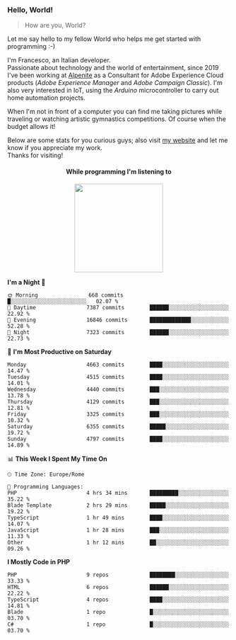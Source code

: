 ### Hello, World!

> How are you, World?

Let me say hello to my fellow World who helps me get started with programming :-)

I'm Francesco, an Italian developer.  
Passionate about technology and the world of entertainment, since 2019 I've been working at [Alpenite](https://www.alpenite.com) as a Consultant for Adobe Experience Cloud products (*Adobe Experience Manager* and *Adobe Campaign Classic*). I'm also very interested in IoT, using the *Arduino* microcontroller to carry out home automation projects.

When I'm not in front of a computer you can find me taking pictures while traveling or watching artistic gymnastics competitions. Of course when the budget allows it!

Below are some stats for you curious guys; also visit [my website](https://www.francescorega.eu) and let me know if you appreciate my work.  
Thanks for visiting!

<div align="center">
  <h4>While programming I'm listening to</h4>
  <a href="https://apps.francescorega.eu/now-playing/11147232609" target="_blank"><img src="https://apps.francescorega.eu/now-playing/11147232609" width="200"></a>
</div>

<!--START_SECTION:waka-->
**I'm a Night 🦉** 

```text
🌞 Morning                668 commits         █░░░░░░░░░░░░░░░░░░░░░░░░   02.07 % 
🌆 Daytime                7387 commits        ██████░░░░░░░░░░░░░░░░░░░   22.92 % 
🌃 Evening                16846 commits       █████████████░░░░░░░░░░░░   52.28 % 
🌙 Night                  7323 commits        ██████░░░░░░░░░░░░░░░░░░░   22.73 % 
```
📅 **I'm Most Productive on Saturday** 

```text
Monday                   4663 commits        ████░░░░░░░░░░░░░░░░░░░░░   14.47 % 
Tuesday                  4515 commits        ████░░░░░░░░░░░░░░░░░░░░░   14.01 % 
Wednesday                4440 commits        ███░░░░░░░░░░░░░░░░░░░░░░   13.78 % 
Thursday                 4129 commits        ███░░░░░░░░░░░░░░░░░░░░░░   12.81 % 
Friday                   3325 commits        ███░░░░░░░░░░░░░░░░░░░░░░   10.32 % 
Saturday                 6355 commits        █████░░░░░░░░░░░░░░░░░░░░   19.72 % 
Sunday                   4797 commits        ████░░░░░░░░░░░░░░░░░░░░░   14.89 % 
```


📊 **This Week I Spent My Time On** 

```text
🕑︎ Time Zone: Europe/Rome

💬 Programming Languages: 
PHP                      4 hrs 34 mins       █████████░░░░░░░░░░░░░░░░   35.22 % 
Blade Template           2 hrs 29 mins       █████░░░░░░░░░░░░░░░░░░░░   19.22 % 
TypeScript               1 hr 49 mins        ████░░░░░░░░░░░░░░░░░░░░░   14.07 % 
JavaScript               1 hr 28 mins        ███░░░░░░░░░░░░░░░░░░░░░░   11.33 % 
Other                    1 hr 12 mins        ██░░░░░░░░░░░░░░░░░░░░░░░   09.26 % 
```

**I Mostly Code in PHP** 

```text
PHP                      9 repos             ████████░░░░░░░░░░░░░░░░░   33.33 % 
HTML                     6 repos             ██████░░░░░░░░░░░░░░░░░░░   22.22 % 
TypeScript               4 repos             ████░░░░░░░░░░░░░░░░░░░░░   14.81 % 
Blade                    1 repo              █░░░░░░░░░░░░░░░░░░░░░░░░   03.70 % 
C#                       1 repo              █░░░░░░░░░░░░░░░░░░░░░░░░   03.70 % 
```




<!--END_SECTION:waka-->
